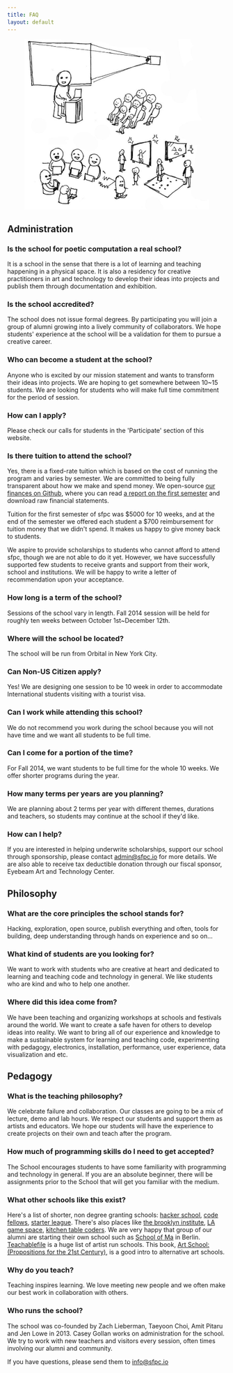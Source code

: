 ```yaml
---
title: FAQ
layout: default
---
```

<figure class="u-pull-right">
	<img src="/img/press/sfpcstyle.jpg">
</figure>

## Administration

### Is the school for poetic computation a real school?

It is a school in the sense that there is a lot of learning and teaching happening in a physical space. It is also a residency for creative practitioners in art and technology to develop their ideas into projects and publish them through documentation and exhibition.

### Is the school accredited?

The school does not issue formal degrees. By participating you will join a group of alumni growing into a lively community of collaborators. We hope students' experience at the school will be a validation for them to pursue a creative career.

### Who can become a student at the school?

Anyone who is excited by our mission statement and wants to transform their ideas into projects. We are hoping to get somewhere between 10~15 students. We are looking for students who will make full time commitment for the period of session.

### How can I apply?

Please check our calls for students in the 'Participate' section of this website.

### Is there tuition to attend the school?

Yes, there is a fixed-rate tuition which is based on the cost of running the program and varies by semester.
We are committed to being fully transparent about how we make and spend money. We open-source <a target="_blank" href="https://github.com/SFPC/finance-and-administration">our finances on Github</a>, where you can read <a href="">a report on the first semester</a> and download raw financial statements.

Tuition for the first semester of sfpc was $5000 for 10 weeks, and at the end of the semester we offered each student a $700 reimbursement for tuition money that we didn't spend. It makes us happy to give money back to students.

We aspire to provide scholarships to students who cannot afford to attend sfpc, though we are not able to do it yet. However, we have successfully supported few students to receive grants and support from their work, school and institutions. We will be happy to write a letter of recommendation upon your acceptance. 

### How long is a term of the school?

Sessions of the school vary in length. Fall 2014 session will be held for roughly ten weeks between October 1st~December 12th.

### Where will the school be located?

The school will be run from Orbital in New York City.

### Can Non-US Citizen apply?

Yes! We are designing one session to be 10 week in order to accommodate International students visiting with a tourist visa.

### Can I work while attending this school?

We do not recommend you work during the school because you will not have time and we want all students to be full time.

### Can I come for a portion of the time?

For Fall 2014, we want students to be full time for the whole 10 weeks. We offer shorter programs during the year.

### How many terms per years are you planning?

We are planning about 2 terms per year with different themes, durations and teachers, so students may continue at the school if they'd like.

### How can I help?

If you are interested in helping underwrite scholarships, support our school through sponsorship, please contact admin@sfpc.io for more details. We are also able to receive tax deductible donation through our fiscal sponsor, Eyebeam Art and Technology Center.

## Philosophy

### What are the core principles the school stands for?

Hacking, exploration, open source, publish everything and often, tools for building, deep understanding through hands on experience and so on…

### What kind of students are you looking for?

We want to work with students who are creative at heart and dedicated to learning and teaching code and technology in general. We like students who are kind and who to help one another.

### Where did this idea come from?

We have been teaching and organizing workshops at schools and festivals around the world. We want to create a safe haven for others to develop ideas into reality. We want to bring all of our experience and knowledge to make a sustainable system for learning and teaching code, experimenting with pedagogy, electronics, installation, performance, user experience, data visualization and etc.

## Pedagogy

### What is the teaching philosophy?

We celebrate failure and collaboration. Our classes are going to be a mix of lecture, demo and lab hours. We respect our students and support them as artists and educators. We hope our students will have the experience to create projects on their own and teach after the program.

### How much of programming skills do I need to get accepted?

The School encourages students to have some familiarity with programming and technology in general. If you are an absolute beginner, there will be assignments prior to the School that will get you familiar with the medium.

### What other schools like this exist?

Here's a list of shorter, non degree granting schools: <a target="" href="https://www.hackerschool.com/">hacker school</a>, <a target="_blank" href="http://www.codefellows.org/">code fellows</a>, <a target="_blank" href="http://www.starterleague.com/">starter league</a>. There's also places like <a target="_blank" href="http://thebrooklyninstitute.com/">the brooklyn institute</a>, <a target="_blank" href="http://lagamespace.org/">LA game space</a>, <a target="_blank" href="http://kitchentablecoders.com/">kitchen table coders</a>. We are very happy that group of our alumni are starting their own school such as <a target="_blank" href="http://schoolofma.org/">School of Ma</a> in Berlin. <a target="_blank" href="http://www.teachablefile.org">Teachablefile</a> is a huge list of artist run schools. This book, <a target="_blank" href="http://www.amazon.com/Art-School-Propositions-21st-Century/dp/0262134934">Art School: (Propositions for the 21st Century)</a>, is a good intro to alternative art schools.

### Why do you teach?

Teaching inspires learning. We love meeting new people and we often make our best work in collaboration with others.


### Who runs the school?

The school was co-founded by Zach Lieberman, Taeyoon Choi, Amit Pitaru and Jen Lowe in 2013. Casey Gollan works on administration for the school. We try to work with new teachers and visitors every session, often times involving our alumni and community.  

If you have questions, please send them to info@sfpc.io